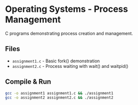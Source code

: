 # Operating Systems - Process Management

C programs demonstrating process creation and management.

## Files

- `assignment1.c` - Basic fork() demonstration
- `assignment2.c` - Process waiting with wait() and waitpid()

## Compile & Run

```bash
gcc -o assignment1 assignment1.c && ./assignment1
gcc -o assignment2 assignment2.c && ./assignment2
```
